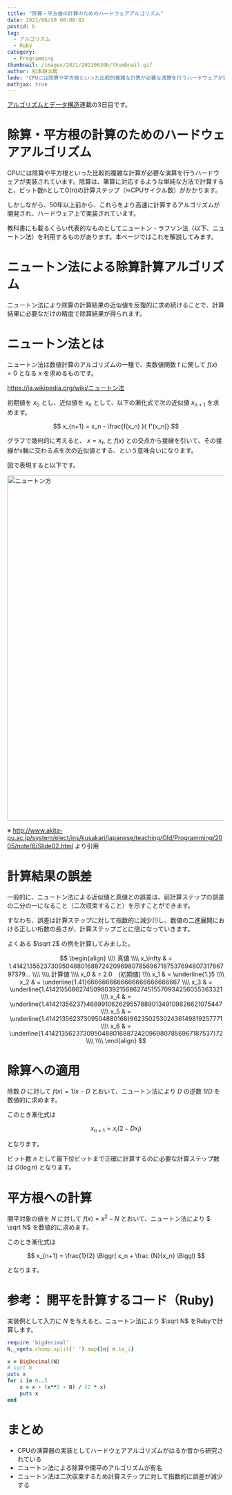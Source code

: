 ```yaml
---
title: "除算・平方根の計算のためのハードウェアアルゴリズム"
date: 2021/06/30 00:00:01
postid: b
tag:
  - アルゴリズム
  - Ruby
category:
  - Programming
thumbnail: /images/2021/20210630b/thumbnail.gif
author: 松本耕太朗
lede: "CPUには除算や平方根といった比較的複雑な計算が必要な演算を行うハードウェアが実装されています。除算は、筆算に対応するような単純な方法で計算すると、ビット数nとしてOの計算ステップ（≒CPUサイクル数）がかかります。しかしながら、50年以上前から、これらをより高速に計算するアルゴリズムが開発され、ハードウェア上で実装されています。"
mathjax: true
---
```

[アルゴリズムとデータ構造](/articles/20210628a/)連載の3日目です。

# 除算・平方根の計算のためのハードウェアアルゴリズム

CPUには除算や平方根といった比較的複雑な計算が必要な演算を行うハードウェアが実装されています。除算は、筆算に対応するような単純な方法で計算すると、ビット数nとしてO(n)の計算ステップ（≒CPUサイクル数）がかかります。

しかしながら、50年以上前から、これらをより高速に計算するアルゴリズムが開発され、ハードウェア上で実装されています。

教科書にも載るくらい代表的なものとしてニュートン・ラフソン法（以下、ニュートン法）を利用するものがあります。本ページではこれを解説してみます。

# ニュートン法による除算計算アルゴリズム

ニュートン法により除算の計算結果の近似値を反復的に求め続けることで、計算結果に必要なだけの精度で除算結果が得られます。

# ニュートン法とは

ニュートン法は数値計算のアルゴリズムの一種で、実数値関数 f に関して $f(x) = 0$ となる $x$ を求めるものです。

https://ja.wikipedia.org/wiki/ニュートン法

初期値を $x_0$ とし、近似値を $x_n$ として、以下の漸化式で次の近似値 $x_{n+1}$ を求めます。

$$
x_{n+1} = x_n - \frac{f(x_n) }{ f'(x_n)}
$$

グラフで幾何的に考えると、 $x = x_n$ と $f(x)$ との交点から接線を引いて、その接線がx軸に交わる点を次の近似値とする、という意味合いになります。

図で表現すると以下です。

<img src="/images/2021/20210630b/Slide02.gif" alt="ニュートン方" height="800" width="600" loading="lazy">

※ http://www.akita-pu.ac.jp/system/elect/ins/kusakari/japanese/teaching/Old/Programming/2005/note/6/Slide02.html より引用

# 計算結果の誤差

一般的に、ニュートン法による近似値と真値との誤差は、前計算ステップの誤差の二分の一になること（二次収束すること）を示すことができます。

すなわち、誤差は計算ステップに対して指数的に減少(!)し、数値の二進展開における正しい桁数の長さが、計算ステップごとに倍になっていきます。

よくある $\sqrt 2$ の例を計算してみました。

$$
\begin{align}
\\\\
真値 \\\\
x_\infty & = 1.4142135623730950488016887242096980785696718753769480731766797379... \\\\
\\\\
計算値 \\\\
x_0 & = 2.0　(初期値) \\\\
x_1 & = \underline{1.}5 \\\\
x_2 & = \underline{1.41}6666666666666666666666667 \\\\
x_3 & = \underline{1.41421}56862745098039215686274515570934256055363321 \\\\
x_4 & = \underline{1.41421356237}46899106262955788901349109826621075447 \\\\
x_5 & = \underline{1.41421356237309504880168}96235025302436149819257771 \\\\
x_6 & = \underline{1.41421356237309504880168872420969807856967187537}72 \\\\
\\\\
\end{align}
$$

# 除算への適用

除数 $D$ に対して $f(x) = 1/x - D$ とおいて、ニュートン法により $D$ の逆数 $1/D$ を数値的に求めます。

このとき漸化式は

$$
x_{n+1} = x_i ( 2 - D x_i )
$$

となります。

ビット数 $n$ として最下位ビットまで正確に計算するのに必要な計算ステップ数は $O( \log n)$ となります。

# 平方根への計算

開平対象の値を $N$ に対して $f(x) = x^2 - N$ とおいて、ニュートン法により $ \sqrt N$ を数値的に求めます。

このとき漸化式は

$$
x_{n+1} = \frac{1}{2} \Biggr( x_n + \frac {N}{x_n} \Biggl)
$$

となります。

# 参考： 開平を計算するコード（Ruby)

実装例として入力に $N$ を与えると、ニュートン法により $\sqrt N$ をRubyで計算します。

```ruby
require 'bigdecimal'
N,_=gets.chomp.split(' ').map{|n| n.to_i}

x = BigDecimal(N)
# sqrt N
puts x
for i in 0..5
	x = x - (x**2 - N) / (2 * x)
	puts x
end
```

# まとめ

* CPUの演算器の実装としてハードウェアアルゴリズムがはるか昔から研究されている
* ニュートン法による除算や開平のアルゴリズムが有名
* ニュートン法は二次収束するため計算ステップに対して指数的に誤差が減少する
